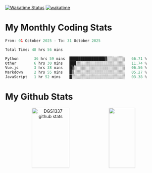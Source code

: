 [![Wakatime Status](https://github.com/noopurphalak/noopurphalak/workflows/wakatime-status-update/badge.svg)](https://github.com/noopurphalak/noopurphalak/actions/workflows/main.yml)
[![wakatime](https://wakatime.com/badge/user/80ace140-ef40-4fdd-b8ed-f3be3d2e1aea.svg)](https://wakatime.com/@80ace140-ef40-4fdd-b8ed-f3be3d2e1aea)

# My Monthly Coding Stats

<!--START_SECTION:waka-->

```python
From: 01 October 2025 - To: 31 October 2025

Total Time: 48 hrs 56 mins

Python       36 hrs 59 mins  ████████████████▓░░░░░░░░   66.71 %
Other        6 hrs 30 mins   ███░░░░░░░░░░░░░░░░░░░░░░   11.74 %
Vue.js       3 hrs 38 mins   █▓░░░░░░░░░░░░░░░░░░░░░░░   06.56 %
Markdown     2 hrs 55 mins   █▒░░░░░░░░░░░░░░░░░░░░░░░   05.27 %
JavaScript   1 hr 52 mins    █░░░░░░░░░░░░░░░░░░░░░░░░   03.38 %
```

<!--END_SECTION:waka-->

# My Github Stats
<div style="text-align: center;">
  <img width="49%" height="195px" src="https://github-readme-stats-sigma-five.vercel.app/api?username=noopurphalak&show_icons=true&count_private=true&hide_border=true&title_color=00FFFF&icon_color=00FFFF&text_color=00FFFF&bg_color=0d1117" alt="DGS1337 github stats" />
  <img width="41%" height="195px" src="https://github-readme-stats-sigma-five.vercel.app/api/top-langs/?username=noopurphalak&layout=compact&hide_border=true&title_color=00FFFF&text_color=00FFFF&bg_color=0d1117" />
</div>
